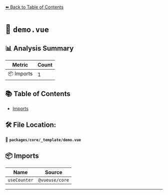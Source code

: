 [⬅️ Back to Table of Contents](../../../index.md)

# 📄 `demo.vue`

## 📊 Analysis Summary

| Metric | Count |
|--------|-------|
| 📦 Imports | 1 |

## 📚 Table of Contents

- [Imports](#imports)

## 🛠️ File Location:
📂 **`packages/core/_template/demo.vue`**

## 📦 Imports

| Name | Source |
|------|--------|
| `useCounter` | `@vueuse/core` |


---